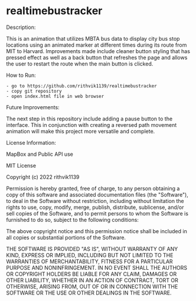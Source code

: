 # realtimebustracker

Description: 

This is an animation that utilizes MBTA bus data to display city bus stop locations using an animated marker at different times during its route from MIT to Harvard. Improvements made include cleaner button styling that has pressed effect as well as a back button that refreshes the page and allows the user to restart the route when the main button is clicked.

How to Run: 

    - go to https://github.com/rithvik1139/realtimebustracker
    - copy git repository
    - open index.html file in web browser

Future Improvements: 

The next step in this repository include adding a pause button to the interface. This in conjunction with creating a reversed path movement animation will make this project more versatile and complete.

License Information: 

MapBox and Public API use

MIT License

Copyright (c) 2022 rithvik1139

Permission is hereby granted, free of charge, to any person obtaining a copy
of this software and associated documentation files (the "Software"), to deal
in the Software without restriction, including without limitation the rights
to use, copy, modify, merge, publish, distribute, sublicense, and/or sell
copies of the Software, and to permit persons to whom the Software is
furnished to do so, subject to the following conditions:

The above copyright notice and this permission notice shall be included in all
copies or substantial portions of the Software.

THE SOFTWARE IS PROVIDED "AS IS", WITHOUT WARRANTY OF ANY KIND, EXPRESS OR
IMPLIED, INCLUDING BUT NOT LIMITED TO THE WARRANTIES OF MERCHANTABILITY,
FITNESS FOR A PARTICULAR PURPOSE AND NONINFRINGEMENT. IN NO EVENT SHALL THE
AUTHORS OR COPYRIGHT HOLDERS BE LIABLE FOR ANY CLAIM, DAMAGES OR OTHER
LIABILITY, WHETHER IN AN ACTION OF CONTRACT, TORT OR OTHERWISE, ARISING FROM,
OUT OF OR IN CONNECTION WITH THE SOFTWARE OR THE USE OR OTHER DEALINGS IN THE
SOFTWARE.
